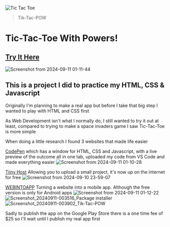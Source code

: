 ![Tic Tac Toe](https://github.com/user-attachments/assets/7de5e475-cce6-4fe3-975d-e6bb2cbf811f)
> Tik-Tac-POW
# Tic-Tac-Toe With Powers!
## [Try It Here](https://tiktacpow.tiiny.site)
![Screenshot from 2024-09-11 01-11-44](https://github.com/user-attachments/assets/b1b711d1-3f2c-4108-91ba-8ed17fc838c2)


## This is a project I did to practice my HTML, CSS & Javascript

Originally I'm planning to make a real app but before I take that big step I wanted to play with HTML and CSS first

As Web Development isn't what I normally do, I still wanted to try it out at least, compared to trying to make a space invaders game I saw Tic-Tac-Toe is more simple

When doing a little research I found 3 websites that made life easier

[CodePen](https://codepen.io) which has a window for HTML, CSS and Javascript, with a live preview of the outcome all in one tab, uploaded my code from VS Code and made everything easier
![Screenshot from 2024-09-11 01-10-28](https://github.com/user-attachments/assets/af7f17af-3280-4551-9dd9-73462c764fab)


[Tiiny Host](https://tiiny.host) Allowing you to upload a small project, it's now up on the internet for free
![Screenshot from 2024-09-10 23-59-07](https://github.com/user-attachments/assets/184f44f0-104e-4240-aeb8-4478d6f2c6b6)


[WEBINTOAPP](https://www.webintoapp.com) Turning a website into a mobile app. Although the free version is only for Android apps
![Screenshot from 2024-09-11 01-12-22](https://github.com/user-attachments/assets/ab11ddff-63c0-473b-8f11-1af5b178634a)
![Screenshot_20240911-003516_Package installer](https://github.com/user-attachments/assets/4bc6ead6-9dc1-4757-9b80-f1e8493b01fa)
![Screenshot_20240911-003902_Tik-Tac-POW](https://github.com/user-attachments/assets/c12d746e-0285-49c8-81f7-c5333e9ee75a)


Sadly to publish the app on the Google Play Store there is a one time fee of $25 so I'll wait until I publish my real app first
